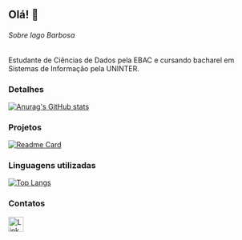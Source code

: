 ## Olá! 👋

###### Sobre Iago Barbosa
Estudante de Ciências de Dados pela EBAC e cursando bacharel em Sistemas de Informação pela UNINTER.


### Detalhes

[![Anurag's GitHub stats](https://github-readme-stats.vercel.app/api?username=IagoBCorrea&show_icons=true&theme=dark)](https://github.com/anuraghazra/github-readme-stats)

### Projetos

[![Readme Card](https://github-readme-stats.vercel.app/api/pin/?username=IagoBCorrea&repo=PythonFinalProject_EBAC&theme=dark)](https://github.com/anuraghazra/github-readme-stats)


### Linguagens utilizadas

[![Top Langs](https://github-readme-stats.vercel.app/api/top-langs/?username=IagoBCorrea&layout=compact)](https://github.com/anuraghazra/github-readme-stats)

### Contatos

[<img src='https://img.shields.io/badge/LinkedIn-0077B5?style=for-the-badge&logo=linkedin&logoColor=white' alt='Linkedin' height='30'>](https://www.linkedin.com/in/iago-barbosa-dados/)
